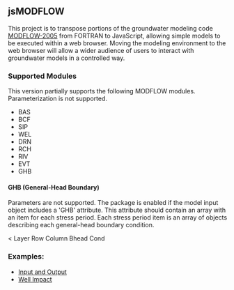 ## jsMODFLOW

This project is to transpose portions of the groundwater modeling code [MODFLOW-2005](http://water.usgs.gov/ogw/modflow/MODFLOW.html) from FORTRAN to JavaScript, allowing simple models to be executed within a web browser. Moving the modeling environment to the web browser will allow a wider audience of users to interact with groundwater models in a controlled way. 

### Supported Modules
This version partially supports the following MODFLOW modules. Parameterization is not supported.

- BAS
- BCF
- SIP
- WEL
- DRN
- RCH 
- RIV
- EVT
- GHB 

#### GHB (General-Head Boundary)
Parameters are not supported. The package is enabled if the model input object includes a 'GHB' attribute. This attribute should contain an array with an item for each stress period. Each stress period item is an array of objects describing each general-head boundary condition.

<
Layer Row Column Bhead  Cond
>

### Examples:
- [Input and Output](https://davidjjones.github.io/jsMODFLOW/samples/01_InputOutput.htm)
- [Well Impact](https://davidjjones.github.io/jsMODFLOW/samples/02_WellImpact.htm)
